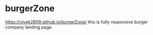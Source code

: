 # burgerZone  
https://vivek2809.github.io/burgerZone/
this is fully responsive burger company landing page.

